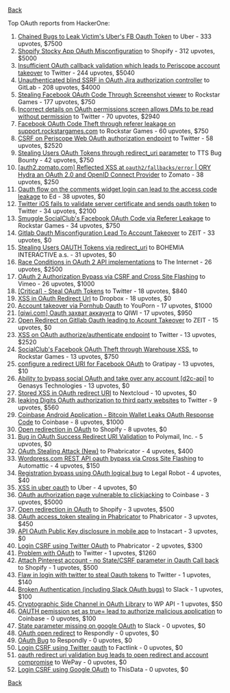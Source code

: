 [Back](../README.md)

Top OAuth reports from HackerOne:

1. [Chained Bugs to Leak Victim's Uber's FB Oauth Token](https://hackerone.com/reports/202781) to Uber - 333 upvotes, $7500
2. [Shopify Stocky App OAuth Misconfiguration](https://hackerone.com/reports/740989) to Shopify - 312 upvotes, $5000
3. [Insufficient OAuth callback validation which leads to Periscope account takeover](https://hackerone.com/reports/110293) to Twitter - 244 upvotes, $5040
4. [Unauthenticated blind SSRF in OAuth Jira authorization controller](https://hackerone.com/reports/398799) to GitLab - 208 upvotes, $4000
5. [Stealing Facebook OAuth Code Through Screenshot viewer](https://hackerone.com/reports/488269) to Rockstar Games - 177 upvotes, $750
6. [Incorrect details on OAuth permissions screen allows DMs to be read without permission](https://hackerone.com/reports/434763) to Twitter - 70 upvotes, $2940
7. [Facebook OAuth Code Theft through referer leakage on support.rockstargames.com](https://hackerone.com/reports/482743) to Rockstar Games - 60 upvotes, $750
8. [CSRF on Periscope Web OAuth authorization endpoint](https://hackerone.com/reports/215381) to Twitter - 58 upvotes, $2520
9. [Stealing Users OAuth Tokens through redirect_uri parameter](https://hackerone.com/reports/665651) to TTS Bug Bounty - 42 upvotes, $750
10. [[auth2.zomato.com] Reflected XSS at `oauth2/fallbacks/error` | ORY Hydra an OAuth 2.0 and OpenID Connect Provider](https://hackerone.com/reports/456333) to Zomato - 38 upvotes, $250
11. [Oauth flow on the comments widget login can lead to the access code leakage](https://hackerone.com/reports/292783) to Ed - 38 upvotes, $0
12. [Twitter iOS fails to validate server certificate and sends oauth token](https://hackerone.com/reports/168538) to Twitter - 34 upvotes, $2100
13. [Smuggle SocialClub's Facebook OAuth Code via Referer Leakage](https://hackerone.com/reports/342709) to Rockstar Games - 34 upvotes, $750
14. [Gitlab Oauth Misconfiguration Lead To Account Takeover](https://hackerone.com/reports/541701) to ZEIT - 33 upvotes, $0
15. [Stealing Users OAUTH Tokens via redirect_uri](https://hackerone.com/reports/405100) to BOHEMIA INTERACTIVE a.s. - 31 upvotes, $0
16. [Race Conditions in OAuth 2 API implementations](https://hackerone.com/reports/55140) to The Internet - 26 upvotes, $2500
17. [OAuth 2 Authorization Bypass via CSRF and Cross Site Flashing](https://hackerone.com/reports/136582) to Vimeo - 26 upvotes, $1000
18. [[Critical] - Steal OAuth Tokens](https://hackerone.com/reports/131202) to Twitter - 18 upvotes, $840
19. [XSS in OAuth Redirect Url](https://hackerone.com/reports/163707) to Dropbox - 18 upvotes, $0
20. [Account takeover via Pornhub Oauth](https://hackerone.com/reports/192648) to YouPorn - 17 upvotes, $1000
21. [[qiwi.com] Oauth захват аккаунта](https://hackerone.com/reports/159507) to QIWI - 17 upvotes, $950
22. [Open Redirect on Gitllab Oauth leading to Acount Takeover](https://hackerone.com/reports/677617) to ZEIT - 15 upvotes, $0
23. [XSS on OAuth authorize/authenticate endpoint](https://hackerone.com/reports/87040) to Twitter - 13 upvotes, $2520
24. [SocialClub's Facebook OAuth Theft through Warehouse XSS.](https://hackerone.com/reports/316948) to Rockstar Games - 13 upvotes, $750
25. [configure a redirect URI for Facebook OAuth](https://hackerone.com/reports/140432) to Gratipay - 13 upvotes, $10
26. [Ability to bypass social OAuth and take over any account [d2c-api]](https://hackerone.com/reports/729960) to Genasys Technologies - 13 upvotes, $0
27. [Stored XSS in OAuth redirect URI](https://hackerone.com/reports/261138) to Nextcloud - 10 upvotes, $0
28. [leaking Digits OAuth authorization to third party websites](https://hackerone.com/reports/166942) to Twitter - 9 upvotes, $560
29. [Coinbase Android Application - Bitcoin Wallet Leaks OAuth Response Code](https://hackerone.com/reports/5314) to Coinbase - 8 upvotes, $1000
30. [Open redirection in OAuth](https://hackerone.com/reports/405697) to Shopify - 8 upvotes, $0
31. [Bug in OAuth Success Redirect URI Validation](https://hackerone.com/reports/753547) to Polymail, Inc. - 5 upvotes, $0
32. [OAuth Stealing Attack (New)](https://hackerone.com/reports/3930) to Phabricator - 4 upvotes, $400
33. [Wordpress.com REST API oauth bypass via Cross Site Flashing](https://hackerone.com/reports/176308) to Automattic - 4 upvotes, $150
34. [Registration bypass using OAuth logical bug](https://hackerone.com/reports/64946) to Legal Robot - 4 upvotes, $40
35. [XSS in uber oauth](https://hackerone.com/reports/131052) to Uber - 4 upvotes, $0
36. [OAuth authorization page vulnerable to clickjacking](https://hackerone.com/reports/65825) to Coinbase - 3 upvotes, $5000
37. [Open redirection in OAuth](https://hackerone.com/reports/55525) to Shopify - 3 upvotes, $500
38. [OAuth access_token stealing in Phabricator](https://hackerone.com/reports/3596) to Phabricator - 3 upvotes, $450
39. [API OAuth Public Key disclosure in mobile app](https://hackerone.com/reports/160120) to Instacart - 3 upvotes, $0
40. [Login CSRF using Twitter OAuth](https://hackerone.com/reports/2228) to Phabricator - 2 upvotes, $300
41. [Problem with OAuth](https://hackerone.com/reports/46485) to Twitter - 1 upvotes, $1260
42. [Attach Pinterest account - no State/CSRF parameter in Oauth Call back](https://hackerone.com/reports/111218) to Shopify - 1 upvotes, $500
43. [Flaw in login with twitter to steal Oauth tokens](https://hackerone.com/reports/44492) to Twitter - 1 upvotes, $140
44. [Broken Authentication (including Slack OAuth bugs)](https://hackerone.com/reports/2559) to Slack - 1 upvotes, $100
45. [Cryptographic Side Channel in OAuth Library](https://hackerone.com/reports/31168) to WP API - 1 upvotes, $50
46. [OAUTH pemission set as true= lead to authorize malicious application](https://hackerone.com/reports/87561) to Coinbase - 0 upvotes, $100
47. [State parameter missing on google OAuth](https://hackerone.com/reports/2688) to Slack - 0 upvotes, $0
48. [OAuth open redirect](https://hackerone.com/reports/7900) to Respondly - 0 upvotes, $0
49. [OAuth Bug](https://hackerone.com/reports/9460) to Respondly - 0 upvotes, $0
50. [Login CSRF using Twitter oauth](https://hackerone.com/reports/13555) to Factlink - 0 upvotes, $0
51. [oauth redirect uri validation bug leads to open redirect and account compromise](https://hackerone.com/reports/20661) to WePay - 0 upvotes, $0
52. [Login CSRF using Google OAuth](https://hackerone.com/reports/118737) to ThisData - 0 upvotes, $0


[Back](../README.md)